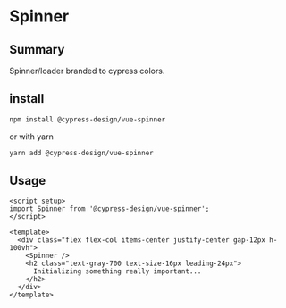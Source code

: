 # Spinner

## Summary

Spinner/loader branded to cypress colors.

## install

```bash
npm install @cypress-design/vue-spinner
```

or with yarn

```bash
yarn add @cypress-design/vue-spinner
```

## Usage

```vue
<script setup>
import Spinner from '@cypress-design/vue-spinner';
</script>

<template>
  <div class="flex flex-col items-center justify-center gap-12px h-100vh">
    <Spinner />
    <h2 class="text-gray-700 text-size-16px leading-24px">
      Initializing something really important...
    </h2>
  </div>
</template>
```
